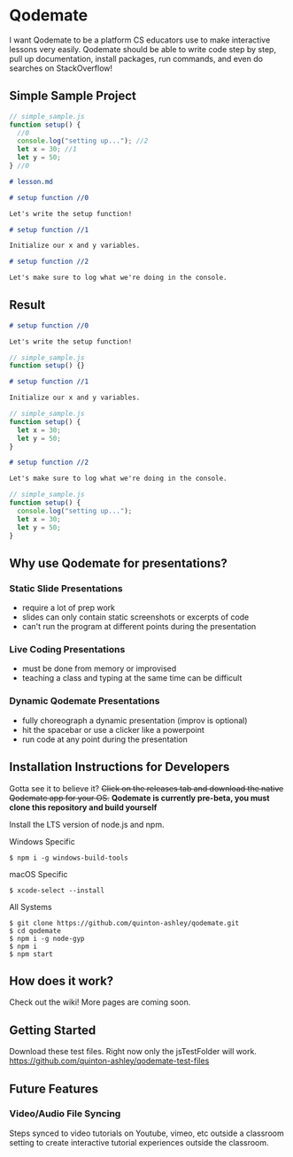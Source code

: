 # Qodemate

I want Qodemate to be a platform CS educators use to make interactive lessons very easily. Qodemate should be able to write code step by step, pull up documentation, install packages, run commands, and even do searches on StackOverflow!

## Simple Sample Project

```javascript
// simple_sample.js
function setup() {
  //0
  console.log("setting up..."); //2
  let x = 30; //1
  let y = 50;
} //0
```

```markdown
# lesson.md

# setup function //0

Let's write the setup function!

# setup function //1

Initialize our x and y variables.

# setup function //2

Let's make sure to log what we're doing in the console.
```

## Result

```md
# setup function //0

Let's write the setup function!
```

```js
// simple_sample.js
function setup() {}
```

```md
# setup function //1

Initialize our x and y variables.
```

```js
// simple_sample.js
function setup() {
  let x = 30;
  let y = 50;
}
```

```md
# setup function //2

Let's make sure to log what we're doing in the console.
```

```js
// simple_sample.js
function setup() {
  console.log("setting up...");
  let x = 30;
  let y = 50;
}
```

## Why use Qodemate for presentations?

### Static Slide Presentations

- require a lot of prep work
- slides can only contain static screenshots or excerpts of code
- can't run the program at different points during the presentation

### Live Coding Presentations

- must be done from memory or improvised
- teaching a class and typing at the same time can be difficult

### Dynamic Qodemate Presentations

- fully choreograph a dynamic presentation (improv is optional)
- hit the spacebar or use a clicker like a powerpoint
- run code at any point during the presentation

## Installation Instructions for Developers

Gotta see it to believe it? ~~Click on the releases tab and download the native Qodemate app for your OS.~~ **Qodemate is currently pre-beta, you must clone this repository and build yourself**

Install the LTS version of node.js and npm.

Windows Specific

    $ npm i -g windows-build-tools

macOS Specific

    $ xcode-select --install

All Systems

    $ git clone https://github.com/quinton-ashley/qodemate.git
    $ cd qodemate
    $ npm i -g node-gyp
    $ npm i
    $ npm start

## How does it work?

Check out the wiki! More pages are coming soon.

## Getting Started

Download these test files. Right now only the jsTestFolder will work.  
<https://github.com/quinton-ashley/qodemate-test-files>

## Future Features

### Video/Audio File Syncing

Steps synced to video tutorials on Youtube, vimeo, etc outside a classroom setting to create interactive tutorial experiences outside the classroom.
